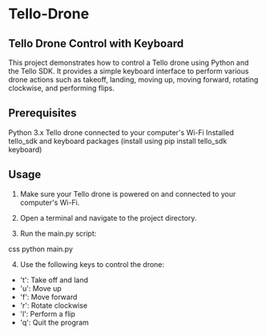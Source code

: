 # Tello-Drone


## Tello Drone Control with Keyboard

This project demonstrates how to control a Tello drone using Python and the Tello SDK. It provides a simple keyboard interface to perform various drone actions such as takeoff, landing, moving up, moving forward, rotating clockwise, and performing flips.

## Prerequisites

Python 3.x
Tello drone connected to your computer's Wi-Fi
Installed tello_sdk and keyboard packages (install using pip install tello_sdk keyboard)

## Usage

1. Make sure your Tello drone is powered on and connected to your computer's Wi-Fi.

2. Open a terminal and navigate to the project directory.

3. Run the main.py script:

css
python main.py

4. Use the following keys to control the drone:

* 't': Take off and land
* 'u': Move up
* 'f': Move forward
* 'r': Rotate clockwise
* 'l': Perform a flip
* 'q': Quit the program